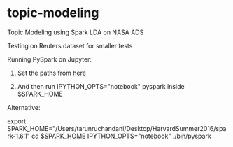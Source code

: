 # topic-modeling

Topic Modeling using Spark LDA on NASA ADS

Testing on Reuters dataset for smaller tests


Running PySpark on Jupyter:

1. Set the paths from
[here](https://gist.github.com/tommycarpi/f5a67c66a8f2170e263c)

2. And then run IPYTHON_OPTS="notebook" pyspark
inside $SPARK_HOME 

Alternative:

export SPARK_HOME="/Users/tarunruchandani/Desktop/HarvardSummer2016/spark-1.6.1"
cd $SPARK_HOME
IPYTHON_OPTS="notebook" ./bin/pyspark
